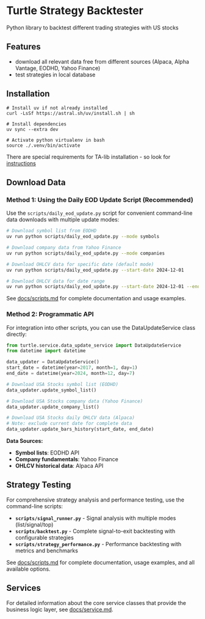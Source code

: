 # Turtle Strategy Backtester
Python library to backtest different trading strategies with US stocks

## Features
- download all relevant data free from different sources (Alpaca, Alpha Vantage, EODHD, Yahoo Finance)
- test strategies in local database

## Installation
```
# Install uv if not already installed
curl -LsSf https://astral.sh/uv/install.sh | sh

# Install dependencies
uv sync --extra dev

# Activate python virtualenv in bash
source ./.venv/bin/activate
```
There are special requirements for TA-lib installation - so look for [instructions](https://github.com/jaaknt/turtle-backtest/blob/main/.github/workflows/build.yml)

## Download Data

### Method 1: Using the Daily EOD Update Script (Recommended)

Use the `scripts/daily_eod_update.py` script for convenient command-line data downloads with multiple update modes:

```bash
# Download symbol list from EODHD
uv run python scripts/daily_eod_update.py --mode symbols

# Download company data from Yahoo Finance
uv run python scripts/daily_eod_update.py --mode companies

# Download OHLCV data for specific date (default mode)
uv run python scripts/daily_eod_update.py --start-date 2024-12-01

# Download OHLCV data for date range
uv run python scripts/daily_eod_update.py --start-date 2024-12-01 --end-date 2024-12-07
```

See [docs/scripts.md](docs/scripts.md#daily_eod_updatepy) for complete documentation and usage examples.

### Method 2: Programmatic API

For integration into other scripts, you can use the DataUpdateService class directly:

```python
from turtle.service.data_update_service import DataUpdateService
from datetime import datetime

data_updater = DataUpdateService()
start_date = datetime(year=2017, month=1, day=1)
end_date = datetime(year=2024, month=12, day=7)

# Download USA Stocks symbol list (EODHD)
data_updater.update_symbol_list()

# Download USA Stocks company data (Yahoo Finance)
data_updater.update_company_list()

# Download USA Stocks daily OHLCV data (Alpaca)
# Note: exclude current date for complete data
data_updater.update_bars_history(start_date, end_date)
```

**Data Sources:**
- **Symbol lists**: EODHD API
- **Company fundamentals**: Yahoo Finance
- **OHLCV historical data**: Alpaca API

## Strategy Testing

For comprehensive strategy analysis and performance testing, use the command-line scripts:

- **`scripts/signal_runner.py`** - Signal analysis with multiple modes (list/signal/top)
- **`scripts/backtest.py`** - Complete signal-to-exit backtesting with configurable strategies
- **`scripts/strategy_performance.py`** - Performance backtesting with metrics and benchmarks

See [docs/scripts.md](docs/scripts.md) for complete documentation, usage examples, and all available options.

## Services

For detailed information about the core service classes that provide the business logic layer, see [docs/service.md](docs/service.md).

